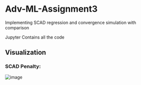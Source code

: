 # Adv-ML-Assignment3
Implementing SCAD regression and convergence simulation with comparison

Jupyter Contains all the code
## Visualization ##

### SCAD Penalty: ###

![image](https://github.com/JoeyNiestroy/Adv-ML-Assignment3/assets/106636917/eb1fb201-75f5-4d7d-b96a-81eed8b22728)



